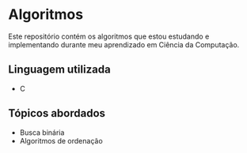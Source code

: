 # Algoritmos

Este repositório contém os algoritmos que estou estudando e implementando durante meu aprendizado em Ciência da Computação.

## Linguagem utilizada
- C

## Tópicos abordados
- Busca binária
- Algoritmos de ordenação

